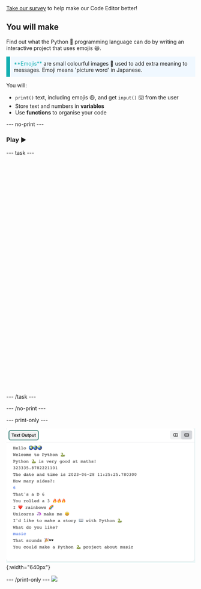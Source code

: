 <div class="c-survey-banner" style="width:100%">
  <a class="c-survey-banner__link" href="https://form.raspberrypi.org/f/code-editor-feedback" target="_blank">Take our survey</a> to help make our Code Editor better!
</div>

## You will make

Find out what the Python 🐍 programming language can do by writing an interactive project that uses emojis 😃.

<p style="border-left: solid; border-width:10px; border-color: #0faeb0; background-color: aliceblue; padding: 10px;">
<span style="color: #0faeb0">**Emojis**</span> are small colourful images 🥰 used to add extra meaning to messages. Emoji means 'picture word' in Japanese.
</p>

You will:

+ `print()` text, including emojis 😃, and get `input()` ⌨️ from the user
+ Store text and numbers in **variables**
+ Use **functions** to organise your code

--- no-print ---

### Play ▶️

--- task ---

<div style="display: flex; flex-wrap: wrap">
<div style="flex-basis: 175px; flex-grow: 1">

<iframe src="" width="600" height="600" frameborder="0" marginwidth="0" marginheight="0" allowfullscreen>
</iframe>
</div>
</div>

--- /task ---

--- /no-print ---

--- print-only ---

![Completed project showing example code on the code editor](images/showcase_static.png){:width="640px"}

--- /print-only --- ![](http://code.org/api/hour/begin_codeclub_hworld.png)